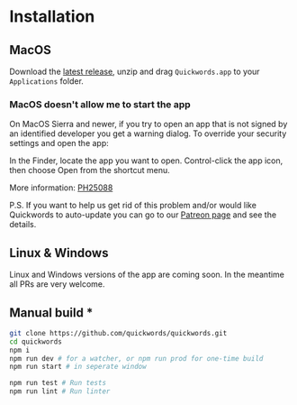 # Installation
## MacOS
Download the [latest release](https://github.com/quickwords/quickwords/releases/latest), unzip and drag `Quickwords.app` to your `Applications` folder.

### MacOS doesn't allow me to start the app
On MacOS Sierra and newer, if you try to open an app that is not signed by an identified developer you get a warning dialog. To override your security settings and open the app:

In the Finder, locate the app you want to open.
Control-click the app icon, then choose Open from the shortcut menu.

More information: [PH25088](https://support.apple.com/kb/PH25088)

P.S. If you want to help us get rid of this problem and/or would like Quickwords to auto-update you can go to our [Patreon page](https://www.patreon.com/quickwords) and see the details.

## Linux & Windows
Linux and Windows versions of the app are coming soon. In the meantime all PRs are very welcome.

## Manual build *
```bash
git clone https://github.com/quickwords/quickwords.git
cd quickwords
npm i
npm run dev # for a watcher, or npm run prod for one-time build
npm run start # in seperate window

npm run test # Run tests
npm run lint # Run linter
```
